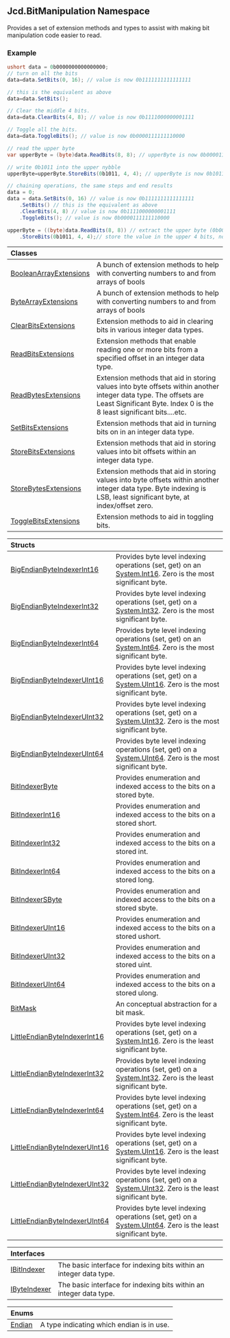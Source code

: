 ## Jcd.BitManipulation Namespace

Provides a set of extension methods and types to assist with
making bit manipulation code easier to read.

### Example

```csharp
ushort data = 0b0000000000000000;
// turn on all the bits
data=data.SetBits(0, 16); // value is now 0b1111111111111111

// this is the equivalent as above
data=data.SetBits();

// Clear the middle 4 bits.
data=data.ClearBits(4, 8); // value is now 0b1111000000001111

// Toggle all the bits.
data=data.ToggleBits(); // value is now 0b0000111111110000

// read the upper byte
var upperByte = (byte)data.ReadBits(8, 8); // upperByte is now 0b00001111

// write 0b1011 into the upper nybble
upperByte=upperByte.StoreBits(0b1011, 4, 4); // upperByte is now 0b10111111

// chaining operations, the same steps and end results
data = 0;
data = data.SetBits(0, 16) // value is now 0b1111111111111111
    .SetBits() // this is the equivalent as above
    .ClearBits(4, 8) // value is now 0b1111000000001111
    .ToggleBits(); // value is now 0b0000111111110000

upperByte = ((byte)data.ReadBits(8, 8)) // extract the upper byte (0b00001111)
    .StoreBits(0b1011, 4, 4);// store the value in the upper 4 bits, now upperByte is now 0b10111111
```

| Classes                                                                                                              |                                                                                                                                                                                              |
|:---------------------------------------------------------------------------------------------------------------------|:---------------------------------------------------------------------------------------------------------------------------------------------------------------------------------------------|
| [BooleanArrayExtensions](Jcd.BitManipulation.BooleanArrayExtensions.md 'Jcd.BitManipulation.BooleanArrayExtensions') | A bunch of extension methods to help with converting numbers to and from arrays of bools                                                                                                     |
| [ByteArrayExtensions](Jcd.BitManipulation.ByteArrayExtensions.md 'Jcd.BitManipulation.ByteArrayExtensions')          | A bunch of extension methods to help with converting numbers to and from arrays of bools                                                                                                     |
| [ClearBitsExtensions](Jcd.BitManipulation.ClearBitsExtensions.md 'Jcd.BitManipulation.ClearBitsExtensions')          | Extension methods to aid in clearing bits in various integer data types.                                                                                                                     |
| [ReadBitsExtensions](Jcd.BitManipulation.ReadBitsExtensions.md 'Jcd.BitManipulation.ReadBitsExtensions')             | Extension methods that enable reading one or more bits from a specified offset in an integer data type.                                                                                      |
| [ReadBytesExtensions](Jcd.BitManipulation.ReadBytesExtensions.md 'Jcd.BitManipulation.ReadBytesExtensions')          | Extension methods that aid in storing values into byte offsets within another integer data type. The offsets are Least Significant Byte. Index 0 is the 8 least significant bits....etc. |
| [SetBitsExtensions](Jcd.BitManipulation.SetBitsExtensions.md 'Jcd.BitManipulation.SetBitsExtensions')                | Extension methods that aid in turning bits on in an integer data type.                                                                                                                       |
| [StoreBitsExtensions](Jcd.BitManipulation.StoreBitsExtensions.md 'Jcd.BitManipulation.StoreBitsExtensions')          | Extension methods that aid in storing values into bit offsets within an integer data type.                                                                                                   |
| [StoreBytesExtensions](Jcd.BitManipulation.StoreBytesExtensions.md 'Jcd.BitManipulation.StoreBytesExtensions')       | Extension methods that aid in storing values into byte offsets within another integer data type. Byte indexing is LSB, least significant byte, at index/offset zero.                     |
| [ToggleBitsExtensions](Jcd.BitManipulation.ToggleBitsExtensions.md 'Jcd.BitManipulation.ToggleBitsExtensions')       | Extension methods to aid in toggling bits.                                                                                                                                                   |

| Structs                                                                                                                                   |                                                                                                                                                                                         |
|:------------------------------------------------------------------------------------------------------------------------------------------|:----------------------------------------------------------------------------------------------------------------------------------------------------------------------------------------|
| [BigEndianByteIndexerInt16](Jcd.BitManipulation.BigEndianByteIndexerInt16.md 'Jcd.BitManipulation.BigEndianByteIndexerInt16')             | Provides byte level indexing operations (set, get) on an [System.Int16](https://docs.microsoft.com/en-us/dotnet/api/System.Int16 'System.Int16'). Zero is the most significant byte.    |
| [BigEndianByteIndexerInt32](Jcd.BitManipulation.BigEndianByteIndexerInt32.md 'Jcd.BitManipulation.BigEndianByteIndexerInt32')             | Provides byte level indexing operations (set, get) on a [System.Int32](https://docs.microsoft.com/en-us/dotnet/api/System.Int32 'System.Int32'). Zero is the most significant byte.     |
| [BigEndianByteIndexerInt64](Jcd.BitManipulation.BigEndianByteIndexerInt64.md 'Jcd.BitManipulation.BigEndianByteIndexerInt64')             | Provides byte level indexing operations (set, get) on an [System.Int64](https://docs.microsoft.com/en-us/dotnet/api/System.Int64 'System.Int64'). Zero is the most significant byte.    |
| [BigEndianByteIndexerUInt16](Jcd.BitManipulation.BigEndianByteIndexerUInt16.md 'Jcd.BitManipulation.BigEndianByteIndexerUInt16')          | Provides byte level indexing operations (set, get) on a [System.UInt16](https://docs.microsoft.com/en-us/dotnet/api/System.UInt16 'System.UInt16'). Zero is the most significant byte.  |
| [BigEndianByteIndexerUInt32](Jcd.BitManipulation.BigEndianByteIndexerUInt32.md 'Jcd.BitManipulation.BigEndianByteIndexerUInt32')          | Provides byte level indexing operations (set, get) on a [System.UInt32](https://docs.microsoft.com/en-us/dotnet/api/System.UInt32 'System.UInt32'). Zero is the most significant byte.  |
| [BigEndianByteIndexerUInt64](Jcd.BitManipulation.BigEndianByteIndexerUInt64.md 'Jcd.BitManipulation.BigEndianByteIndexerUInt64')          | Provides byte level indexing operations (set, get) on a [System.UInt64](https://docs.microsoft.com/en-us/dotnet/api/System.UInt64 'System.UInt64'). Zero is the most significant byte.  |
| [BitIndexerByte](Jcd.BitManipulation.BitIndexerByte.md 'Jcd.BitManipulation.BitIndexerByte')                                              | Provides enumeration and indexed access to the bits on a stored byte.                                                                                                                   |
| [BitIndexerInt16](Jcd.BitManipulation.BitIndexerInt16.md 'Jcd.BitManipulation.BitIndexerInt16')                                           | Provides enumeration and indexed access to the bits on a stored short.                                                                                                                  |
| [BitIndexerInt32](Jcd.BitManipulation.BitIndexerInt32.md 'Jcd.BitManipulation.BitIndexerInt32')                                           | Provides enumeration and indexed access to the bits on a stored int.                                                                                                                    |
| [BitIndexerInt64](Jcd.BitManipulation.BitIndexerInt64.md 'Jcd.BitManipulation.BitIndexerInt64')                                           | Provides enumeration and indexed access to the bits on a stored long.                                                                                                                   |
| [BitIndexerSByte](Jcd.BitManipulation.BitIndexerSByte.md 'Jcd.BitManipulation.BitIndexerSByte')                                           | Provides enumeration and indexed access to the bits on a stored sbyte.                                                                                                                  |
| [BitIndexerUInt16](Jcd.BitManipulation.BitIndexerUInt16.md 'Jcd.BitManipulation.BitIndexerUInt16')                                        | Provides enumeration and indexed access to the bits on a stored ushort.                                                                                                                 |
| [BitIndexerUInt32](Jcd.BitManipulation.BitIndexerUInt32.md 'Jcd.BitManipulation.BitIndexerUInt32')                                        | Provides enumeration and indexed access to the bits on a stored uint.                                                                                                                   |
| [BitIndexerUInt64](Jcd.BitManipulation.BitIndexerUInt64.md 'Jcd.BitManipulation.BitIndexerUInt64')                                        | Provides enumeration and indexed access to the bits on a stored ulong.                                                                                                                  |
| [BitMask](Jcd.BitManipulation.BitMask.md 'Jcd.BitManipulation.BitMask')                                                                   | An conceptual abstraction for a bit mask.                                                                                                                                               |
| [LittleEndianByteIndexerInt16](Jcd.BitManipulation.LittleEndianByteIndexerInt16.md 'Jcd.BitManipulation.LittleEndianByteIndexerInt16')    | Provides byte level indexing operations (set, get) on a [System.Int16](https://docs.microsoft.com/en-us/dotnet/api/System.Int16 'System.Int16'). Zero is the least significant byte.    |
| [LittleEndianByteIndexerInt32](Jcd.BitManipulation.LittleEndianByteIndexerInt32.md 'Jcd.BitManipulation.LittleEndianByteIndexerInt32')    | Provides byte level indexing operations (set, get) on a [System.Int32](https://docs.microsoft.com/en-us/dotnet/api/System.Int32 'System.Int32'). Zero is the least significant byte.    |
| [LittleEndianByteIndexerInt64](Jcd.BitManipulation.LittleEndianByteIndexerInt64.md 'Jcd.BitManipulation.LittleEndianByteIndexerInt64')    | Provides byte level indexing operations (set, get) on a [System.Int64](https://docs.microsoft.com/en-us/dotnet/api/System.Int64 'System.Int64'). Zero is the least significant byte.    |
| [LittleEndianByteIndexerUInt16](Jcd.BitManipulation.LittleEndianByteIndexerUInt16.md 'Jcd.BitManipulation.LittleEndianByteIndexerUInt16') | Provides byte level indexing operations (set, get) on a [System.UInt16](https://docs.microsoft.com/en-us/dotnet/api/System.UInt16 'System.UInt16'). Zero is the least significant byte. |
| [LittleEndianByteIndexerUInt32](Jcd.BitManipulation.LittleEndianByteIndexerUInt32.md 'Jcd.BitManipulation.LittleEndianByteIndexerUInt32') | Provides byte level indexing operations (set, get) on a [System.UInt32](https://docs.microsoft.com/en-us/dotnet/api/System.UInt32 'System.UInt32'). Zero is the least significant byte. |
| [LittleEndianByteIndexerUInt64](Jcd.BitManipulation.LittleEndianByteIndexerUInt64.md 'Jcd.BitManipulation.LittleEndianByteIndexerUInt64') | Provides byte level indexing operations (set, get) on a [System.UInt64](https://docs.microsoft.com/en-us/dotnet/api/System.UInt64 'System.UInt64'). Zero is the least significant byte. |

| Interfaces                                                                             |                                                                    |
|:---------------------------------------------------------------------------------------|:-------------------------------------------------------------------|
| [IBitIndexer](Jcd.BitManipulation.IBitIndexer.md 'Jcd.BitManipulation.IBitIndexer')    | The basic interface for indexing bits within an integer data type. |
| [IByteIndexer](Jcd.BitManipulation.IByteIndexer.md 'Jcd.BitManipulation.IByteIndexer') | The basic interface for indexing bits within an integer data type. |

| Enums                                                                |                                           |
|:---------------------------------------------------------------------|:------------------------------------------|
| [Endian](Jcd.BitManipulation.Endian.md 'Jcd.BitManipulation.Endian') | A type indicating which endian is in use. |
